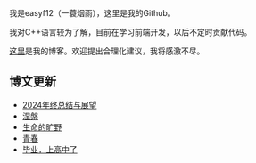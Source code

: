 我是easyf12（一蓑烟雨），这里是我的Github。

我对C++语言较为了解，目前在学习前端开发，以后不定时贡献代码。

[这里](https://easyf12.top)是我的博客。欢迎提出合理化建议，我将感激不尽。

## 博文更新
<!-- BLOG-POST-LIST:START -->
- [2024年终总结与展望](https://easyf12.top/posts/ac7801e/)
- [涅槃](https://easyf12.top/posts/c47b627/)
- [生命的旷野](https://easyf12.top/posts/5b9d5def/)
- [青春](https://easyf12.top/posts/c1dda00/)
- [毕业，上高中了](https://easyf12.top/posts/11465d79/)
<!-- BLOG-POST-LIST:END -->
